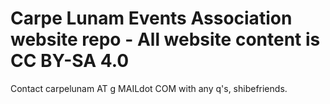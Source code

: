# Carpe Lunam Events Association website repo - All website content is CC BY-SA 4.0

Contact carpelunam AT g MAILdot COM with any q's, shibefriends.
